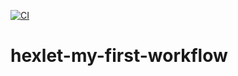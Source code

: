 [![CI](https://github.com/biatl0n/hexlet-my-first-workflow/actions/workflows/first-workflow.yml/badge.svg)](https://github.com/biatl0n/hexlet-my-first-workflow/actions/workflows/first-workflow.yml)

# hexlet-my-first-workflow
